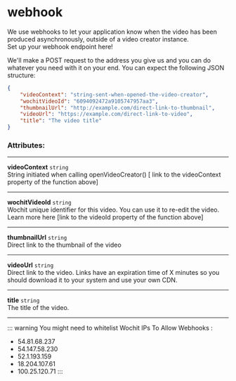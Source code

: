 # webhook


We use webhooks to let your application know when the video has been produced asynchronously, outside of a video creator instance.  
Set up your webhook endpoint here! 

We'll make a POST request to the address you give us and you can do whatever you need with it on your end.
You can expect the following JSON structure:


```json
{
    "videoContext": "string-sent-when-opened-the-video-creator",
    "wochitVideoId": "6094092472a9105747957aa3",
    "thumbnailUrl": "http://example.com/direct-link-to-thumbnail",    
    "videoUrl": "https://example.com/direct-link-to-video", 
    "title": "The video title" 
}
```
### Attributes:
***
**videoContext** <code>string</code>   
String initiated when calling openVideoCreator() [ link to the videoContext property of the function above]  
***
**wochitVideoId** <code>string</code>  
Wochit unique identifier for this video. You can use it to re-edit the video. Learn more here [link to the videoId property of the function above]  
***
**thumbnailUrl** <code>string</code>  
Direct link to the thumbnail of the video  
***
**videoUrl** <code>string</code>  
Direct link to the video. Links have an expiration time of X minutes so you should download it to your system and use your own CDN.  
***
**title** <code>string</code>  
The title of the video.  
***
::: warning You might need to whitelist Wochit IPs To Allow Webhooks :
* 54.81.68.237
* 54.147.58.230
* 52.1.193.159
* 18.204.107.61
* 100.25.120.71
:::



